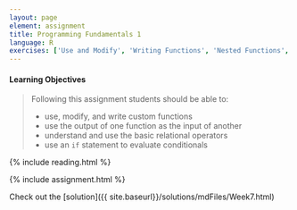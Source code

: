 ```yaml
---
layout: page
element: assignment
title: Programming Fundamentals 1
language: R
exercises: ['Use and Modify', 'Writing Functions', 'Nested Functions', 'Choice Operators', 'Complete the Code', 'Function with Choices']
---
```


#### Learning Objectives

> Following this assignment students should be able to:
>
> - use, modify, and write custom functions
> - use the output of one function as the input of another
> - understand and use the basic relational operators
> - use an `if` statement to evaluate conditionals

{% include reading.html %}

{% include assignment.html %}

Check out the [solution]({{ site.baseurl}}/solutions/mdFiles/Week7.html)
